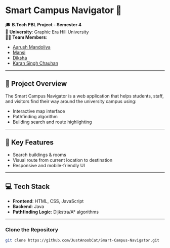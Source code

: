 # Smart Campus Navigator 🚩

🎓 **B.Tech PBL Project - Semester 4**  
📍 **University**: Graphic Era Hill University  
👨‍💻 **Team Members**:  
- [Aarush Mandoliya](https://github.com/JustAnoobCat)  
- [Mansi](https://github.com/blackhat289) 
- [Diksha](https://github.com/Diksha940)
- [Karan Singh Chauhan](https://github.com/karan-0007)  

---

## 🔎 Project Overview
The Smart Campus Navigator is a web application that helps students, staff, and visitors find their way around the university campus using:
- Interactive map interface
- Pathfinding algorithm
- Building search and route highlighting

---

## 🧠 Key Features
- Search buildings & rooms
- Visual route from current location to destination
- Responsive and mobile-friendly UI

---

## 💻 Tech Stack
- **Frontend**: HTML, CSS, JavaScript  
- **Backend**: Java  
- **Pathfinding Logic**: Dijkstra/A* algorithms  

---

### Clone the Repository
```bash
git clone https://github.com/JustAnoobCat/Smart-Campus-Navigator.git

